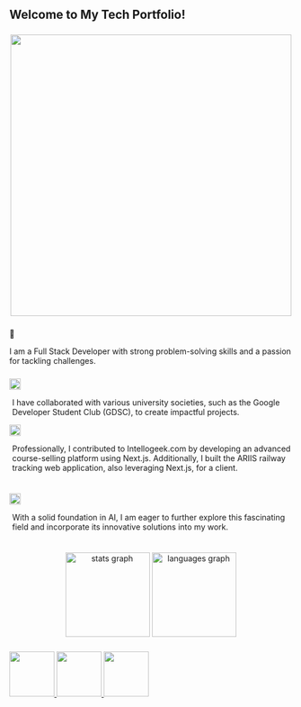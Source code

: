 <h2 align="left">Welcome to My Tech Portfolio!</h2>

###

<div align="center">
  <img height="500" src="https://github.com/Anmol-Baranwal/Cool-GIFs-For-GitHub/assets/74038190/72903324-cf57-4e90-80a6-ed3c9734e0ed"  />
</div>

###

👋 <p align="left">I am a Full Stack Developer with strong problem-solving skills and a passion for tackling challenges.</p>

###

<div align="left">
  <img src="https://user-images.githubusercontent.com/74038190/216120981-b9507c36-0e04-4469-8e27-c99271b45ba5.png" alt="Handshake" width="20" style="vertical-align: middle; display: inline-block;" />
  <p align="left" style="display: inline-block; margin-left: 5px;">I have collaborated with various university societies, such as the Google Developer Student Club (GDSC), to create impactful projects.</p>
</div>

<div align="left">
  <img src="https://user-images.githubusercontent.com/74038190/216122041-518ac897-8d92-4c6b-9b3f-ca01dcaf38ee.png" alt="Fire" width="20" style="vertical-align: middle; display: inline-block;" />
  <p align="left" style="display: inline-block; margin-left: 5px;">Professionally, I contributed to Intellogeek.com by developing an advanced course-selling platform using Next.js. Additionally, I built the ARIIS railway tracking web application, also leveraging Next.js, for a client.</p>
</div>

###

<div align="left">
  <img src="https://user-images.githubusercontent.com/74038190/216122049-276bc7a5-c760-4849-805a-995d8fa6ea13.png" alt="Eleven O’Clock" width="20" style="vertical-align: middle; display: inline-block;" />
  <p align="left" style="display: inline-block; margin-left: 5px;">With a solid foundation in AI, I am eager to further explore this fascinating field and incorporate its innovative solutions into my work.</p>
</div>

###

<div align="center">
  <img src="https://github-readme-stats.vercel.app/api?username=Omerawan445&hide_title=false&hide_rank=false&show_icons=true&include_all_commits=true&count_private=true&disable_animations=false&theme=dracula&locale=en&hide_border=false&order=1" height="150" alt="stats graph"  />
  <img src="https://github-readme-stats.vercel.app/api/top-langs?username=Omerawan445&locale=en&hide_title=false&layout=compact&card_width=320&langs_count=5&theme=dracula&hide_border=false&order=2" height="150" alt="languages graph"  />
</div>

###

<div align="left">
  <a href="https://www.linkedin.com/in/muhammad-umer-988b31221/" target="_blank">
    <img src="https://user-images.githubusercontent.com/74038190/235294012-0a55e343-37ad-4b0f-924f-c8431d9d2483.gif" width="80">
  </a>
  <a href="https://www.instagram.com/omerawan__/" target="_blank">
    <img src="https://user-images.githubusercontent.com/74038190/235294013-a33e5c43-a01c-43f6-b44d-a406d8b4ab75.gif" width="80">
  </a>
  <a href="https://www.facebook.com/omer.awan.5201/" target="_blank">
    <img src="https://user-images.githubusercontent.com/74038190/235294010-ec412ef5-e3da-4efa-b1d4-0ab4d4638755.gif" width="80">
  </a>
</div>

